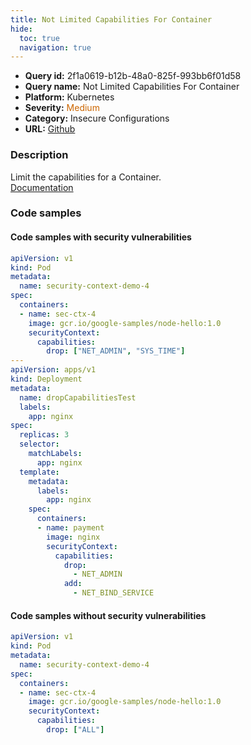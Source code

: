 ```yaml
---
title: Not Limited Capabilities For Container
hide:
  toc: true
  navigation: true
---
```


<style>
  .highlight .hll {
    background-color: #ff171742;
  }
  .md-content {
    max-width: 1100px;
    margin: 0 auto;
  }
</style>

-   **Query id:** 2f1a0619-b12b-48a0-825f-993bb6f01d58
-   **Query name:** Not Limited Capabilities For Container
-   **Platform:** Kubernetes
-   **Severity:** <span style="color:#C60">Medium</span>
-   **Category:** Insecure Configurations
-   **URL:** [Github](https://github.com/Checkmarx/kics/tree/master/assets/queries/k8s/not_limited_capabilities_for_container)

### Description
Limit the capabilities for a Container.<br>
[Documentation](https://kubernetes.io/docs/tasks/configure-pod-container/security-context/)

### Code samples
#### Code samples with security vulnerabilities
```yaml title="Postitive test num. 1 - yaml file" hl_lines="34 11"
apiVersion: v1
kind: Pod
metadata:
  name: security-context-demo-4
spec:
  containers:
  - name: sec-ctx-4
    image: gcr.io/google-samples/node-hello:1.0
    securityContext:
      capabilities:
        drop: ["NET_ADMIN", "SYS_TIME"]
---
apiVersion: apps/v1
kind: Deployment
metadata:
  name: dropCapabilitiesTest
  labels:
    app: nginx
spec:
  replicas: 3
  selector:
    matchLabels:
      app: nginx
  template:
    metadata:
      labels:
        app: nginx
    spec:
      containers:
      - name: payment
        image: nginx
        securityContext:
          capabilities:
            drop:
              - NET_ADMIN
            add:
              - NET_BIND_SERVICE


```


#### Code samples without security vulnerabilities
```yaml title="Negative test num. 1 - yaml file"
apiVersion: v1
kind: Pod
metadata:
  name: security-context-demo-4
spec:
  containers:
  - name: sec-ctx-4
    image: gcr.io/google-samples/node-hello:1.0
    securityContext:
      capabilities:
        drop: ["ALL"]

```
